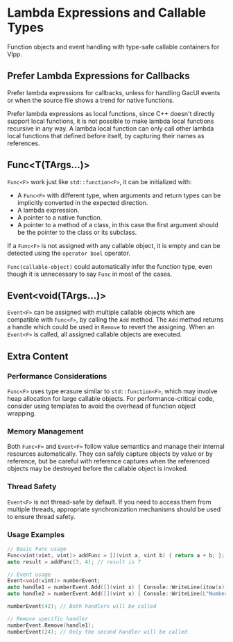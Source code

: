 # Lambda Expressions and Callable Types

Function objects and event handling with type-safe callable containers for Vlpp.

## Prefer Lambda Expressions for Callbacks

Prefer lambda expressions for callbacks, unless for handling GacUI events or when the source file shows a trend for native functions.

Prefer lambda expressions as local functions, since C++ doesn't directly support local functions, it is not possible to make lambda local functions recursive in any way.
A lambda local function can only call other lambda local functions that defined before itself, by capturing their names as references.

## Func<T(TArgs...)>

`Func<F>` work just like `std::function<F>`, it can be initialized with:
- A `Func<F>` with different type, when arguments and return types can be implicitly converted in the expected direction.
- A lambda expression.
- A pointer to a native function.
- A pointer to a method of a class, in this case the first argument should be the pointer to the class or its subclass.

If a `Func<F>` is not assigned with any callable object, it is empty and can be detected using the `operator bool` operator.

`Func(callable-object)` could automatically infer the function type, even though it is unnecessary to say `Func` in most of the cases.

## Event<void(TArgs...)>

`Event<F>` can be assigned with multiple callable objects which are compatible with `Func<F>`, by calling the `Add` method.
The `Add` method returns a handle which could be used in `Remove` to revert the assigning.
When an `Event<F>` is called, all assigned callable objects are executed.

## Extra Content

### Performance Considerations

`Func<F>` uses type erasure similar to `std::function<F>`, which may involve heap allocation for large callable objects. For performance-critical code, consider using templates to avoid the overhead of function object wrapping.

### Memory Management

Both `Func<F>` and `Event<F>` follow value semantics and manage their internal resources automatically. They can safely capture objects by value or by reference, but be careful with reference captures when the referenced objects may be destroyed before the callable object is invoked.

### Thread Safety

`Event<F>` is not thread-safe by default. If you need to access them from multiple threads, appropriate synchronization mechanisms should be used to ensure thread safety.

### Usage Examples

```cpp
// Basic Func usage
Func<vint(vint, vint)> addFunc = [](vint a, vint b) { return a + b; };
auto result = addFunc(3, 4); // result is 7

// Event usage
Event<void(vint)> numberEvent;
auto handle1 = numberEvent.Add([](vint x) { Console::WriteLine(itow(x)); });
auto handle2 = numberEvent.Add([](vint x) { Console::WriteLine(L"Number: " + itow(x)); });

numberEvent(42); // Both handlers will be called

// Remove specific handler
numberEvent.Remove(handle1);
numberEvent(24); // Only the second handler will be called
```